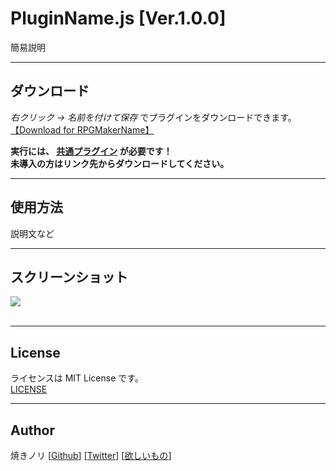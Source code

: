 # PluginName.js [Ver.1.0.0]
簡易説明

---

<!-- ここからURL一覧 -->
[LICENSE]: ./LICENSE
[【Download for RPGMakerName】]: https://raw.githubusercontent.com/Yakinori0424/RPGMakerMVPlugins/master/plugins/PluginName/PluginName.js
[共通プラグイン]: ../YKNR_Core
<!-- ここまでURL一覧 -->

## ダウンロード
*右クリック → 名前を付けて保存* でプラグインをダウンロードできます。  
[【Download for RPGMakerName】][]

**実行には、 [共通プラグイン][] が必要です！**  
**未導入の方はリンク先からダウンロードしてください。**

---
## 使用方法
説明文など

---
## スクリーンショット
![](./res/PluginName_01.jpg)<br><br>

---
## License
ライセンスは MIT License です。  
[LICENSE][]

---
## Author
焼きノリ
[[Github](https://github.com/Yakinori0424/RPGMakerMVPlugins)]
[[Twitter](https://twitter.com/Noritake0424)]
[[欲しいもの](https://www.amazon.jp/hz/wishlist/ls/3HAY7QN91DUF2?ref_=wl_share)]
